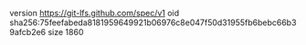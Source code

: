 version https://git-lfs.github.com/spec/v1
oid sha256:75feefabeda8181959649921b06976c8e047f50d31955fb6bebc66b39afcb2e6
size 1860
